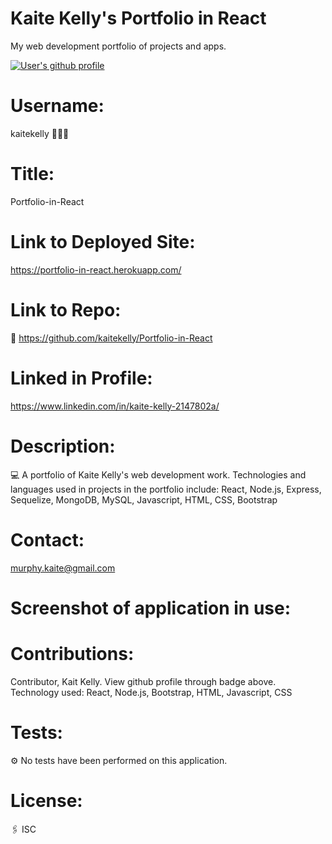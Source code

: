 # Kaite Kelly's Portfolio in React
My web development portfolio of projects and apps.

<a href="https://github.com/kaitekelly"><img src="https://img.shields.io/badge/Github%20page-kaitekelly-1abc9c.svg" alt="User's github profile"></a>

# Username: 
kaitekelly 👩🏻‍💻

# Title:
Portfolio-in-React

# Link to Deployed Site:
https://portfolio-in-react.herokuapp.com/


# Link to Repo:
🚀 https://github.com/kaitekelly/Portfolio-in-React

# Linked in Profile:
https://www.linkedin.com/in/kaite-kelly-2147802a/

# Description:
💻 A portfolio of Kaite Kelly's web development work. Technologies and languages used in projects in the portfolio include: React, Node.js, Express, Sequelize, MongoDB, MySQL, 
Javascript, HTML, CSS, Bootstrap

# Contact:
murphy.kaite@gmail.com


# Screenshot of application in use:


# Contributions: 
Contributor, Kait Kelly. View github profile through badge above. 
Technology used: React, Node.js, Bootstrap, HTML, Javascript, CSS

# Tests: 
⚙️ No tests have been performed on this application. 

# License: 
🖇 ISC


